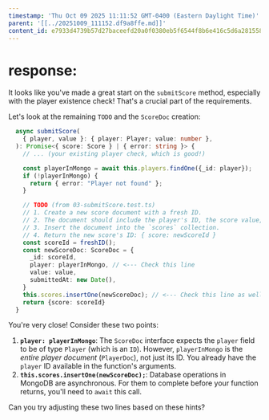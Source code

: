 ```yaml
---
timestamp: 'Thu Oct 09 2025 11:11:52 GMT-0400 (Eastern Daylight Time)'
parent: '[[../20251009_111152.df9a8ffe.md]]'
content_id: e7933d4739b57d27baceefd20a0f0380eb5f6544f8b6e416c5d6a281558428b9
---
```


# response:

It looks like you've made a great start on the `submitScore` method, especially with the player existence check! That's a crucial part of the requirements.

Let's look at the remaining `TODO` and the `ScoreDoc` creation:

```typescript
  async submitScore(
    { player, value }: { player: Player; value: number },
  ): Promise<{ score: Score } | { error: string }> {
    // ... (your existing player check, which is good!)

    const playerInMongo = await this.players.findOne({_id: player});
    if (!playerInMongo) {
      return { error: "Player not found" };
    }

    // TODO (from 03-submitScore.test.ts)
    // 1. Create a new score document with a fresh ID.
    // 2. The document should include the player's ID, the score value, and the current date (`new Date()`).
    // 3. Insert the document into the `scores` collection.
    // 4. Return the new score's ID: { score: newScoreId }
    const scoreId = freshID();
    const newScoreDoc: ScoreDoc = {
      _id: scoreId,
      player: playerInMongo, // <--- Check this line
      value: value,
      submittedAt: new Date(),
    }
    this.scores.insertOne(newScoreDoc); // <--- Check this line as well
    return {score: scoreId}
  }
```

You're very close! Consider these two points:

1. **`player: playerInMongo`**: The `ScoreDoc` interface expects the `player` field to be of type `Player` (which is an `ID`). However, `playerInMongo` is the *entire player document* (`PlayerDoc`), not just its ID. You already have the `player` ID available in the function's arguments.
2. **`this.scores.insertOne(newScoreDoc);`**: Database operations in MongoDB are asynchronous. For them to complete before your function returns, you'll need to `await` this call.

Can you try adjusting these two lines based on these hints?
